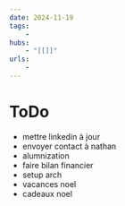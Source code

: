 ```yaml
---
date: 2024-11-19
tags:
    -
hubs:
    - "[[]]"
urls:
    -
---
```


# ToDo 

- mettre linkedin à jour
- envoyer contact à nathan
- alumnization
- faire bilan financier
- setup arch
- vacances noel
- cadeaux noel


